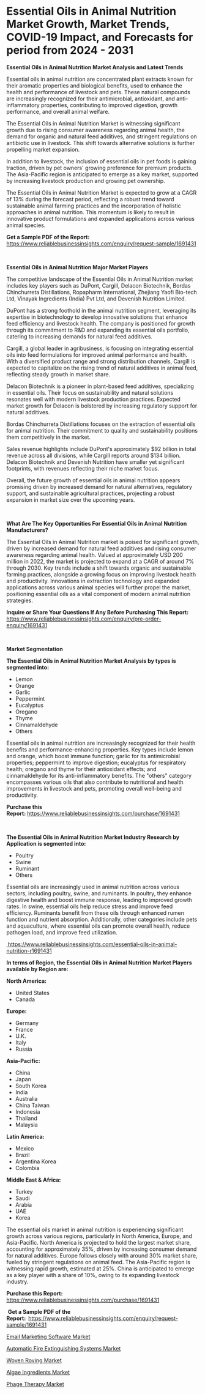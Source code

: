 <p><h1>Essential Oils in Animal Nutrition Market Growth, Market Trends, COVID-19 Impact, and Forecasts for period from 2024 - 2031</h1></p><p><strong>Essential Oils in Animal Nutrition Market Analysis and Latest Trends</strong></p>
<p><p>Essential oils in animal nutrition are concentrated plant extracts known for their aromatic properties and biological benefits, used to enhance the health and performance of livestock and pets. These natural compounds are increasingly recognized for their antimicrobial, antioxidant, and anti-inflammatory properties, contributing to improved digestion, growth performance, and overall animal welfare. </p><p>The Essential Oils in Animal Nutrition Market is witnessing significant growth due to rising consumer awareness regarding animal health, the demand for organic and natural feed additives, and stringent regulations on antibiotic use in livestock. This shift towards alternative solutions is further propelling market expansion. </p><p>In addition to livestock, the inclusion of essential oils in pet foods is gaining traction, driven by pet owners' growing preference for premium products. The Asia-Pacific region is anticipated to emerge as a key market, supported by increasing livestock production and growing pet ownership. </p><p>The Essential Oils in Animal Nutrition Market is expected to grow at a CAGR of 13% during the forecast period, reflecting a robust trend toward sustainable animal farming practices and the incorporation of holistic approaches in animal nutrition. This momentum is likely to result in innovative product formulations and expanded applications across various animal species.</p></p>
<p><strong>Get a Sample PDF of the Report:&nbsp;</strong> <a href="https://www.reliablebusinessinsights.com/enquiry/request-sample/1691431?utm_campaign=1091&utm_medium=2&utm_source=Github&utm_content=ia&utm_term=14112024&utm_id=essential-oils-in-animal-nutrition">https://www.reliablebusinessinsights.com/enquiry/request-sample/1691431</a></p>
<p>&nbsp;</p>
<p><strong>Essential Oils in Animal Nutrition Major Market Players</strong></p>
<p><p>The competitive landscape of the Essential Oils in Animal Nutrition market includes key players such as DuPont, Cargill, Delacon Biotechnik, Bordas Chinchurreta Distillations, Ropapharm International, Zhejiang Yaofi Bio-tech Ltd, Vinayak Ingredients (India) Pvt Ltd, and Devenish Nutrition Limited. </p><p>DuPont has a strong foothold in the animal nutrition segment, leveraging its expertise in biotechnology to develop innovative solutions that enhance feed efficiency and livestock health. The company is positioned for growth through its commitment to R&D and expanding its essential oils portfolio, catering to increasing demands for natural feed additives.</p><p>Cargill, a global leader in agribusiness, is focusing on integrating essential oils into feed formulations for improved animal performance and health. With a diversified product range and strong distribution channels, Cargill is expected to capitalize on the rising trend of natural additives in animal feed, reflecting steady growth in market share.</p><p>Delacon Biotechnik is a pioneer in plant-based feed additives, specializing in essential oils. Their focus on sustainability and natural solutions resonates well with modern livestock production practices. Expected market growth for Delacon is bolstered by increasing regulatory support for natural additives.</p><p>Bordas Chinchurreta Distillations focuses on the extraction of essential oils for animal nutrition. Their commitment to quality and sustainability positions them competitively in the market.</p><p>Sales revenue highlights include DuPont's approximately $92 billion in total revenue across all divisions, while Cargill reports around $134 billion. Delacon Biotechnik and Devenish Nutrition have smaller yet significant footprints, with revenues reflecting their niche market focus.</p><p>Overall, the future growth of essential oils in animal nutrition appears promising driven by increased demand for natural alternatives, regulatory support, and sustainable agricultural practices, projecting a robust expansion in market size over the upcoming years.</p></p>
<p>&nbsp;</p>
<p><strong>What Are The Key Opportunities For Essential Oils in Animal Nutrition Manufacturers?</strong></p>
<p><p>The Essential Oils in Animal Nutrition market is poised for significant growth, driven by increased demand for natural feed additives and rising consumer awareness regarding animal health. Valued at approximately USD 200 million in 2022, the market is projected to expand at a CAGR of around 7% through 2030. Key trends include a shift towards organic and sustainable farming practices, alongside a growing focus on improving livestock health and productivity. Innovations in extraction technology and expanded applications across various animal species will further propel the market, positioning essential oils as a vital component of modern animal nutrition strategies.</p></p>
<p><strong>Inquire or Share Your Questions If Any Before Purchasing This Report:</strong> <a href="https://www.reliablebusinessinsights.com/enquiry/pre-order-enquiry/1691431?utm_campaign=1091&utm_medium=2&utm_source=Github&utm_content=ia&utm_term=14112024&utm_id=essential-oils-in-animal-nutrition">https://www.reliablebusinessinsights.com/enquiry/pre-order-enquiry/1691431</a></p>
<p>&nbsp;</p>
<p><strong>Market Segmentation</strong></p>
<p><strong>The Essential Oils in Animal Nutrition Market Analysis by types is segmented into:</strong></p>
<p><ul><li>Lemon</li><li>Orange</li><li>Garlic</li><li>Peppermint</li><li>Eucalyptus</li><li>Oregano</li><li>Thyme</li><li>Cinnamaldehyde</li><li>Others</li></ul></p>
<p><p>Essential oils in animal nutrition are increasingly recognized for their health benefits and performance-enhancing properties. Key types include lemon and orange, which boost immune function; garlic for its antimicrobial properties; peppermint to improve digestion; eucalyptus for respiratory health; oregano and thyme for their antioxidant effects; and cinnamaldehyde for its anti-inflammatory benefits. The "others" category encompasses various oils that also contribute to nutritional and health improvements in livestock and pets, promoting overall well-being and productivity.</p></p>
<p><strong>Purchase this Report:&nbsp;</strong><a href="https://www.reliablebusinessinsights.com/purchase/1691431?utm_campaign=1091&utm_medium=2&utm_source=Github&utm_content=ia&utm_term=14112024&utm_id=essential-oils-in-animal-nutrition">https://www.reliablebusinessinsights.com/purchase/1691431</a></p>
<p>&nbsp;</p>
<p><strong>The Essential Oils in Animal Nutrition Market Industry Research by Application is segmented into:</strong></p>
<p><ul><li>Poultry</li><li>Swine</li><li>Ruminant</li><li>Others</li></ul></p>
<p><p>Essential oils are increasingly used in animal nutrition across various sectors, including poultry, swine, and ruminants. In poultry, they enhance digestive health and boost immune response, leading to improved growth rates. In swine, essential oils help reduce stress and improve feed efficiency. Ruminants benefit from these oils through enhanced rumen function and nutrient absorption. Additionally, other categories include pets and aquaculture, where essential oils can promote overall health, reduce pathogen load, and improve feed utilization.</p></p>
<p><a href="https://www.reliablebusinessinsights.com/essential-oils-in-animal-nutrition-r1691431?utm_campaign=1091&utm_medium=2&utm_source=Github&utm_content=ia&utm_term=14112024&utm_id=essential-oils-in-animal-nutrition">&nbsp;https://www.reliablebusinessinsights.com/essential-oils-in-animal-nutrition-r1691431</a></p>
<p><strong>In terms of Region, the Essential Oils in Animal Nutrition Market Players available by Region are:</strong></p>
<p>
    <p> <strong> North America: </strong>
        <ul>
            <li>United States</li>
            <li>Canada</li>
        </ul>
        </p> 
    <p> <strong> Europe: </strong>
        <ul>
            <li>Germany</li>
            <li>France</li>
            <li>U.K.</li>
            <li>Italy</li>
            <li>Russia</li>
        </ul>
        </p> 
    <p> <strong> Asia-Pacific: </strong>
        <ul>
            <li>China</li>
            <li>Japan</li>
            <li>South Korea</li>
            <li>India</li>
            <li>Australia</li>
            <li>China Taiwan</li>
            <li>Indonesia</li>
            <li>Thailand</li>
            <li>Malaysia</li>
        </ul>
        </p> 
    <p> <strong> Latin America: </strong>
        <ul>
            <li>Mexico</li>
            <li>Brazil</li>
            <li>Argentina Korea</li>
            <li>Colombia</li>
        </ul>
        </p> 
    <p> <strong> Middle East & Africa: </strong>
        <ul>
            <li>Turkey</li>
            <li>Saudi</li>
            <li>Arabia</li>
            <li>UAE</li>
            <li>Korea</li>
        </ul>
    </p>
    </p>
<p><p>The essential oils market in animal nutrition is experiencing significant growth across various regions, particularly in North America, Europe, and Asia-Pacific. North America is projected to hold the largest market share, accounting for approximately 35%, driven by increasing consumer demand for natural additives. Europe follows closely with around 30% market share, fueled by stringent regulations on animal feed. The Asia-Pacific region is witnessing rapid growth, estimated at 25%. China is anticipated to emerge as a key player with a share of 10%, owing to its expanding livestock industry.</p></p>
<p><strong>Purchase this Report: </strong><a href="https://www.reliablebusinessinsights.com/purchase/1691431?utm_campaign=1091&utm_medium=2&utm_source=Github&utm_content=ia&utm_term=14112024&utm_id=essential-oils-in-animal-nutrition">https://www.reliablebusinessinsights.com/purchase/1691431</a></p>
<p>&nbsp;<strong>Get a Sample PDF of the Report:&nbsp;&nbsp;</strong><a href="https://www.reliablebusinessinsights.com/enquiry/request-sample/1691431?utm_campaign=1091&utm_medium=2&utm_source=Github&utm_content=ia&utm_term=14112024&utm_id=essential-oils-in-animal-nutrition">https://www.reliablebusinessinsights.com/enquiry/request-sample/1691431</a></p>
<p><strong></strong></p>
<p><p><a href="https://issuu.com/reportprime-2/docs/email-marketing-software-market-siz_b6bf6d7302dfae?utm_campaign=1091&utm_medium=2&utm_source=Github&utm_content=ia&utm_term=14112024&utm_id=essential-oils-in-animal-nutrition">Email Marketing Software Market</a></p><p><a href="https://github.com/kric8bmkinds/Market-Research-Report-List-1/blob/main/automatic-fire-extinguishing-systems-market.md?utm_campaign=1091&utm_medium=2&utm_source=Github&utm_content=ia&utm_term=14112024&utm_id=essential-oils-in-animal-nutrition">Automatic Fire Extinguishing Systems Market</a></p><p><a href="https://github.com/GenaGaines34/Market-Research-Report-List-1/blob/main/woven-roving-market.md?utm_campaign=1091&utm_medium=2&utm_source=Github&utm_content=ia&utm_term=14112024&utm_id=essential-oils-in-animal-nutrition">Woven Roving Market</a></p><p><a href="https://www.linkedin.com/pulse/key-drivers-algae-ingredients-market-trends-future-outlook-2024-2031-mdbzc?utm_campaign=1091&utm_medium=2&utm_source=Github&utm_content=ia&utm_term=14112024&utm_id=essential-oils-in-animal-nutrition">Algae Ingredients Market</a></p><p><a href="https://issuu.com/reportprime-2/docs/phage-therapy-market-size-2030.pptx_042e73028a39cb?utm_campaign=1091&utm_medium=2&utm_source=Github&utm_content=ia&utm_term=14112024&utm_id=essential-oils-in-animal-nutrition">Phage Therapy Market</a></p></p>